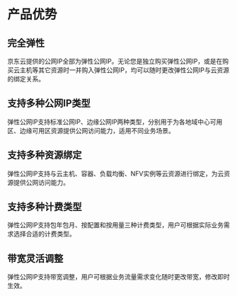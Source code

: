 # 产品优势

## 完全弹性

京东云提供的公网IP全部为弹性公网IP。无论您是独立购买弹性公网IP，或是在购买云主机等其它资源时一并购入弹性公网IP，均可以随时更改弹性公网IP与云资源的绑定关系。

## 支持多种公网IP类型

弹性公网IP支持标准公网IP、边缘公网IP两种类型，分别用于为各地域中心可用区、边缘可用区资源提供公网访问能力，适用不同业务场景。

## 支持多种资源绑定

弹性公网IP支持与云主机、容器、负载均衡、NFV实例等云资源进行绑定，为云资源提供公网访问能力。

## 支持多种计费类型

弹性公网IP支持包年包月、按配置和按用量三种计费类型，用户可根据实际业务需求选择合适的计费类型。

## 带宽灵活调整

弹性公网IP支持带宽调整，用户可根据业务流量需求变化随时更改带宽，修改即时生效。
